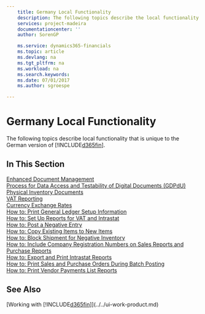 ```yaml
---
    title: Germany Local Functionality
    description: The following topics describe the local functionality in the German version of Dynamics 365, Business edition.
    services: project-madeira
    documentationcenter: ''
    author: SorenGP

    ms.service: dynamics365-financials
    ms.topic: article
    ms.devlang: na
    ms.tgt_pltfrm: na
    ms.workload: na
    ms.search.keywords:
    ms.date: 07/01/2017
    ms.author: sgroespe

---
```

# Germany Local Functionality
The following topics describe local functionality that is unique to the German version of [!INCLUDE[d365fin](../../includes/d365fin_md.md)].  

## In This Section  
  [Enhanced Document Management](enhanced-document-management.md)  
  [Process for Data Access and Testability of Digital Documents (GDPdU)](process-for-data-access-and-testability-of-digital-documents-gdpdu-.md)  
  [Physical Inventory Documents](physical-inventory-documents.md)  
  [VAT Reporting](vat-reporting.md)  
  [Currency Exchange Rates](currency-exchange-rates.md)  
  [How to: Print General Ledger Setup Information](how-to-print-general-ledger-setup-information.md)  
  [How to: Set Up Reports for VAT and Intrastat](how-to-set-up-reports-for-vat-and-intrastat.md)  
  [How to: Post a Negative Entry](how-to-post-a-negative-entry.md)  
  [How to: Copy Existing Items to New Items](how-to-copy-existing-items-to-new-items.md)  
  [How to: Block Shipment for Negative Inventory](how-to-block-shipment-for-negative-inventory.md)  
  [How to: Include Company Registration Numbers on Sales Reports and Purchase Reports](how-to-include-company-registration-numbers-on-sales-reports-and-purchase-reports.md)  
  [How to: Export and Print Intrastat Reports](how-to-export-and-print-intrastat-reports.md)  
  [How to: Print Sales and Purchase Orders During Batch Posting](how-to-print-sales-and-purchase-orders-during-batch-posting.md)  
  [How to: Print Vendor Payments List Reports](how-to-print-vendor-payments-list-reports.md)

## See Also
[Working with [!INCLUDE[d365fin](../../includes/d365fin_md.md)]](../../ui-work-product.md)  
